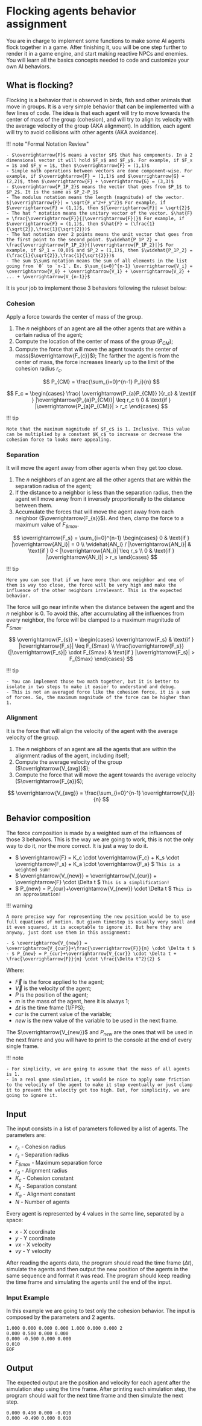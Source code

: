 # Flocking agents behavior assignment

You are in charge to implement some functions to make some AI agents flock together in a game. After finishing it, uou will be one step further to render it in a game engine, and start making reactive NPCs and enemies. You will learn all the basics concepts needed to code and customize your own AI behaviors.

## What is flocking?

Flocking is a behavior that is observed in birds, fish and other animals that move in groups. It is a very simple behavior that can be implemented with a few lines of code. The idea is that each agent will try to move towards the center of mass of the group (cohesion), and will try to align its velocity with the average velocity of the group (AKA alignment). In addition, each agent will try to avoid collisions with other agents (AKA avoidance).

!!! note "Formal Notation Review"

    - $\overrightarrow{F}$ means a vector $F$ that has components. In a 2 dimensional vector it will hold $F_x$ and $F_y$. For example, if $F_x = 1$ and $F_y = 1$, then $\overrightarrow{F} = (1,1)$
    - Simple math operations between vectors are done component-wise. For example, if $\overrightarrow{F} = (1,1)$ and $\overrightarrow{G} = (2,2)$, then $\overrightarrow{F} + \overrightarrow{G} = (3,3)$
    - $\overrightarrow{P_1P_2}$ means the vector that goes from $P_1$ to $P_2$. It is the same as $P_2-P_1$
    - The modulus notation means the length (magnitude) of the vector. $|\overrightarrow{F}| = \sqrt{F_x^2+F_y^2}$ For example, if $\overrightarrow{F} = (1,1)$, then $|\overrightarrow{F}| = \sqrt{2}$
    - The hat ^ notation means the unitary vector of the vector. $\hat{F} = \frac{\overrightarrow{F}}{|\overrightarrow{F}|}$ For example, if $\overrightarrow{F} = (1,1)$, then $\hat{F} = (\frac{1}{\sqrt{2}},\frac{1}{\sqrt{2}})$
    - The hat notation over 2 points means the unit vector that goes from the first point to the second point. $\widehat{P_1P_2} = \frac{\overrightarrow{P_1P_2}}{|\overrightarrow{P_1P_2}|}$ For example, if $P_1 = (0,0)$ and $P_2 = (1,1)$, then $\widehat{P_1P_2} = (\frac{1}{\sqrt{2}},\frac{1}{\sqrt{2}})$
    - The sum $\sum$ notation means the sum of all elements in the list going from `0` to `n-1`. Ex. $\sum_{i=0}^{n-1} \overrightarrow{V_i} = \overrightarrow{V_0} + \overrightarrow{V_1} + \overrightarrow{V_2} + ... + \overrightarrow{V_{n-1}}$

It is your job to implement those 3 behaviors following the ruleset below:

### Cohesion

Apply a force towards the center of mass of the group.

1. The $n$ neighbors of an agent are all the other agents that are within a certain radius of the agent;
2. Compute the location of the center of mass of the group ($P_{CM}$);
3. Compute the force that will move the agent towards the center of mass($\overrightarrow{F_{c}}$); The farther the agent is from the center of mass, the force increases linearly up to the limit of the cohesion radius $r_c$.

$$ 
P_{CM} = \frac{\sum_{i=0}^{n-1} P_i}{n}
$$

$$
F_c = \begin{cases}
    \frac{ \overrightarrow{P_{a}P_{CM}} }{r_c} & \text{if } |\overrightarrow{P_{a}P_{CM}}| \leq r_c \\
    0 & \text{if } |\overrightarrow{P_{a}P_{CM}}| > r_c
\end{cases}
$$

!!! tip

    Note that the maximum magnitude of $F_c$ is 1. Inclusive. This value can be multiplied by a constant $K_c$ to increase or decrease the cohesion force to looks more appealing.

### Separation

It will move the agent away from other agents when they get too close.

1. The $n$ neighbors of an agent are all the other agents that are within the separation radius of the agent;
2. If the distance to a neighbor is less than the separation radius, then the agent will move away from it inversely proportionally to the distance between them.
3. Accumulate the forces that will move the agent away from each neighbor ($\overrightarrow{F_{s}}$). And then, clamp the force to a maximum value of $F_{Smax}$.

$$
\overrightarrow{F_s} = \sum_{i=0}^{n-1} \begin{cases}
      0 & \text{if } |\overrightarrow{AN_i}| = 0 \\
      \widehat{AN_i} / |\overrightarrow{AN_i}| & \text{if } 0 < |\overrightarrow{AN_i}| \leq r_s \\
    0 & \text{if } |\overrightarrow{AN_i}| > r_s
\end{cases}
$$

!!! tip

    Here you can see that if we have more than one neighbor and one of them is way too close, the force will be very high and make the influence of the other neighbors irrelevant. This is the expected behavior.

The force will go near infinite when the distance between the agent and the $n$ neighbor is 0. To avoid this, after accumulating all the influences from every neighbor, the force will be clamped to a maximum magnitude of $F_{Smax}$.

$$
\overrightarrow{F_{s}} = \begin{cases} 
    \overrightarrow{F_s} & \text{if } |\overrightarrow{F_s}| \leq F_{Smax} \\
    \frac{\overrightarrow{F_s}}{|\overrightarrow{F_s}|} \cdot F_{Smax} & \text{if } |\overrightarrow{F_s}| > F_{Smax}
\end{cases}
$$

!!! tip

    - You can implement those two math together, but it is better to isolate in two steps to make it easier to understand and debug.
    - This is not an averaged force like the cohesion force, it is a sum of forces. So, the maximum magnitude of the force can be higher than 1.

### Alignment

It is the force that will align the velocity of the agent with the average velocity of the group.

1. The $n$ neighbors of an agent are all the agents that are within the alignment radius of the agent, including itself;
2. Compute the average velocity of the group ($\overrightarrow{V_{avg}}$);
3. Compute the force that will move the agent towards the average velocity ($\overrightarrow{F_{a}}$);

$$
\overrightarrow{V_{avg}} = \frac{\sum_{i=0}^{n-1} \overrightarrow{V_i}}{n}
$$

## Behavior composition

The force composition is made by a weighted sum of the influences of those 3 behaviors. This is the way we are going to work, this is not the only way to do it, nor the more correct. It is just a way to do it. 

- $ \overrightarrow{F} = K_c \cdot \overrightarrow{F_c} + K_s \cdot \overrightarrow{F_s} + K_a \cdot \overrightarrow{F_a} $  `This is a weighted sum!`
- $ \overrightarrow{V_{new}} = \overrightarrow{V_{cur}} + \overrightarrow{F} \cdot \Delta t $  `This is a simplification!`
- $ P_{new} = P_{cur}+\overrightarrow{V_{new}} \cdot \Delta t $  `This is an approximation!`

!!! warning

    A more precise way for representing the new position would be to use full equations of motion. But given timestep is usually very small and it even squared, it is acceptable to ignore it. But here they are anyway, just dont use them in this assignment:

    - $ \overrightarrow{V_{new}} = \overrightarrow{V_{cur}}+\frac{\overrightarrow{F}}{m} \cdot \Delta t $
    - $ P_{new} = P_{cur}+\overrightarrow{V_{cur}} \cdot \Delta t + \frac{\overrightarrow{F}}{m} \cdot \frac{\Delta t^2}{2} $

Where:

- $\overrightarrow{F}$ is the force applied to the agent;
- $\overrightarrow{V}$ is the velocity of the agent;
- $P$ is the position of the agent;
- $m$ is the mass of the agent, here it is always 1;
- $\Delta t$ is the time frame (1/FPS);
- $cur$ is the current value of the variable;
- $new$ is the new value of the variable to be used in the next frame.

The $\overrightarrow{V_{new}}$ and $P_{new}$ are the ones that will be used in the next frame and you will have to print to the console at the end of every single frame.

!!! note

    - For simplicity, we are going to assume that the mass of all agents is 1.
    - In a real game simulation, it would be nice to apply some friction to the velocity of the agent to make it stop eventually or just clamp it to prevent the velocity get too high. But, for simplicity, we are going to ignore it.

## Input

The input consists in a list of parameters followed by a list of agents. The parameters are:

- $r_c$ - Cohesion radius
- $r_s$ - Separation radius
- $F_{Smax}$ - Maximum separation force
- $r_a$ - Alignment radius
- $K_c$ - Cohesion constant
- $K_s$ - Separation constant
- $K_a$ - Alignment constant
- $N$ - Number of agents

Every agent is represented by 4 values in the same line, separated by a space:

- $x$ - X coordinate
- $y$ - Y coordinate
- $vx$ - X velocity
- $vy$ - Y velocity

After reading the agents data, the program should read the time frame ($\Delta t$), simulate the agents and then output the new position of the agents in the same sequence and format it was read. The program should keep reading the time frame and simulating the agents until the end of the input.

### Input Example

In this example we are going to test only the cohesion behavior. The input is composed by the parameters and 2 agents. 

```text
1.000 0.000 0.000 0.000 1.000 0.000 0.000 2
0.000 0.500 0.000 0.000
0.000 -0.500 0.000 0.000
0.010
EOF
```

## Output

The expected output are the position and velocity for each agent after the simulation step using the time frame. After printing each simulation step, the program should wait for the next time frame and then simulate the next step.

```text
0.000 0.490 0.000 -0.010
0.000 -0.490 0.000 0.010
```
